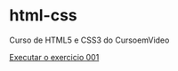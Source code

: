 # html-css
 Curso de HTML5 e CSS3 do CursoemVideo

<a href="https://mariaalveseduarda.github.io/html-css/exercicio/ex001/" target="_blank"> Executar o exercicio 001</a>